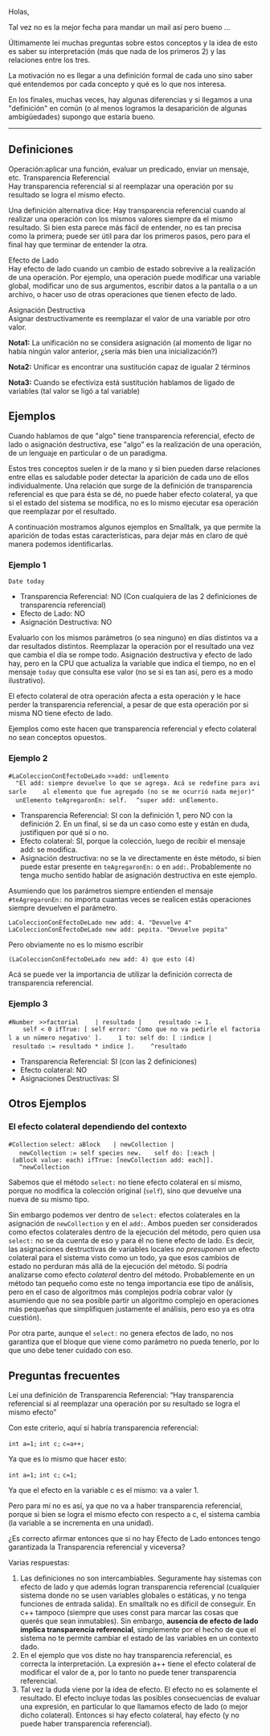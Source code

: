 Holas,

Tal vez no es la mejor fecha para mandar un mail así pero bueno ...

Últimamente leí muchas preguntas sobre estos conceptos y la idea de esto es saber su interpretación (más que nada de los primeros 2) y las relaciones entre los tres.

La motivación no es llegar a una definición formal de cada uno sino saber qué entendemos por cada concepto y qué es lo que nos interesa.

En los finales, muchas veces, hay algunas diferencias y si llegamos a una "definición" en común (o al menos logramos la desaparición de algunas ambigüedades) supongo que estaría bueno.

------------------------------------------------------------------------

Definiciones
------------

Operación:aplicar una función, evaluar un predicado, enviar un mensaje, etc.
Transparencia Referencial  
Hay transparencia referencial si al reemplazar una operación por su resultado se logra el mismo efecto.

Una definición alternativa dice: Hay transparencia referencial cuando al realizar una operación con los mismos valores siempre da el mismo resultado. Si bien esta parece más fácil de entender, no es tan precisa como la primera; puede ser útil para dar los primeros pasos, pero para el final hay que terminar de entender la otra.

<!-- -->

Efecto de Lado  
Hay efecto de lado cuando un cambio de estado sobrevive a la realización de una operación. Por ejemplo, una operación puede modificar una variable global, modificar uno de sus argumentos, escribir datos a la pantalla o a un archivo, o hacer uso de otras operaciones que tienen efecto de lado.

<!-- -->

Asignación Destructiva  
Asignar destructivamente es reemplazar el valor de una variable por otro valor.

**Nota1:** La unificación no se considera asignación (al momento de ligar no había ningún valor anterior, ¿sería más bien una inicialización?)

**Nota2:** Unificar es encontrar una sustitución capaz de igualar 2 términos

**Nota3:** Cuando se efectiviza está sustitución hablamos de ligado de variables (tal valor se ligó a tal variable)

Ejemplos
--------

Cuando hablamos de que "algo" tiene transparencia referencial, efecto de lado o asignación destructiva, ese "algo" es la realización de una operación, de un lenguaje en particular o de un paradigma.

Estos tres conceptos suelen ir de la mano y si bien pueden darse relaciones entre ellas es saludable poder detectar la aparición de cada uno de ellos individualmente. Una relación que surge de la definición de transparencia referencial es que para ésta se dé, no puede haber efecto colateral, ya que si el estado del sistema se modifica, no es lo mismo ejecutar esa operación que reemplazar por el resultado.

A continuación mostramos algunos ejemplos en Smalltalk, ya que permite la aparición de todas estas características, para dejar más en claro de qué manera podemos identificarlas.

### Ejemplo 1

`Date today`

-   Transparencia Referencial: NO (Con cualquiera de las 2 definiciones de transparencia referencial)
-   Efecto de Lado: NO
-   Asignación Destructiva: NO

Evaluarlo con los mismos parámetros (o sea ninguno) en días distintos va a dar resultados distintos. Reemplazar la operación por el resultado una vez que cambia el día se rompe todo. Asignación destructiva y efecto de lado hay, pero en la CPU que actualiza la variable que indica el tiempo, no en el mensaje `today` que consulta ese valor (no se si es tan así, pero es a modo ilustrativo).

El efecto colateral de otra operación afecta a esta operación y le hace perder la transparencia referencial, a pesar de que esta operación por si misma NO tiene efecto de lado.

Ejemplos como este hacen que transparencia referencial y efecto colateral no sean conceptos opuestos.

### Ejemplo 2

`#LaColeccionConEfectoDeLado`
`>>add: unElemento`
`  "El add: siempre devuelve lo que se agrega. Acá se redefine para avisarle `
`   al elemento que fue agregado (no se me ocurrió nada mejor)"`
`  unElemento teAgregaronEn: self.`
`  ^super add: unElemento.`

-   Transparencia Referencial: SI con la definición 1, pero NO con la definición 2. En un final, si se da un caso como este y están en duda, justifiquen por qué sí o no.
-   Efecto colateral: SI, porque la colección, luego de recibir el mensaje add: se modifica.
-   Asignación destructiva: no se la ve directamente en éste método, si bien puede estar presente en `teAgregaronEn:` o en `add:`. Probablemente no tenga mucho sentido hablar de asignación destructiva en este ejemplo.

Asumiendo que los parámetros siempre entienden el mensaje `#teAgregaronEn:` no importa cuantas veces se realicen estás operaciones siempre devuelven el parámetro.

`LaColeccionConEfectoDeLado new add: 4. "Devuelve 4"`
`LaColeccionConEfectoDeLado new add: pepita. "Devuelve pepita"`

Pero obviamente no es lo mismo escribir

`(LaColeccionConEfectoDeLado new add: 4) que esto (4)`

Acá se puede ver la importancia de utilizar la definición correcta de transparencia referencial.

### Ejemplo 3

`#Number`
` >>factorial`
`    | resultado |`
`    resultado := 1.`
`    self < 0 ifTrue: [ self error: 'Como que no va pedirle el factorial a un número negativo' ].`
`    1 to: self do: [ :indice | resultado := resultado * indice ].`
`    ^resultado`

-   Transparencia Referencial: SI (con las 2 definiciones)
-   Efecto colateral: NO
-   Asignaciones Destructivas: SI

Otros Ejemplos
--------------

### El efecto colateral dependiendo del contexto

`#Collection`
`select: aBlock`
`   | newCollection |`
`   newCollection := self species new.`
`   self do: [:each | (aBlock value: each) ifTrue: [newCollection add: each]].`
`   ^newCollection`

Sabemos que el método `select:` no tiene efecto colateral en sí mismo, porque no modifica la colección original (`self`), sino que devuelve una nueva de su mismo tipo.

Sin embargo podemos ver dentro de `select:` efectos colaterales en la asignación de `newCollection` y en el `add:`. Ambos pueden ser considerados como efectos colaterales dentro de la ejecución del método, pero quien usa `select:` no se da cuenta de eso y para él no tiene efecto de lado. Es decir, las asignaciones destructivas de variables locales *no presuponen* un efecto colateral para el sistema visto como un todo, ya que esos cambios de estado no perduran más allá de la ejecución del método. Sí podría analizarse como efecto *colateral* dentro del método. Probablemente en un método tan pequeño como este no tenga importancia ese tipo de análisis, pero en el caso de algoritmos más complejos podría cobrar valor (y asumiendo que no sea posible partir un algoritmo complejo en operaciones más pequeñas que simplifiquen justamente el análisis, pero eso ya es otra cuestión).

Por otra parte, aunque el `select:` no genera efectos de lado, no nos garantiza que el bloque que viene como parámetro no pueda tenerlo, por lo que uno debe tener cuidado con eso.

Preguntas frecuentes
--------------------

Leí una definición de Transparencia Referencial: “Hay transparencia referencial si al reemplazar una operación por su resultado se logra el mismo efecto”

Con este criterio, aquí sí habría transparencia referencial:

`int a=1;`
`int c;`
`c=a++;`

Ya que es lo mismo que hacer esto:

`int a=1;`
`int c;`
`c=1;`

Ya que el efecto en la variable c es el mismo: va a valer 1.

Pero para mí no es así, ya que no va a haber transparencia referencial, porque si bien se logra el mismo efecto con respecto a c, el sistema cambia (la variable a se incrementa en una unidad).

¿Es correcto afirmar entonces que si no hay Efecto de Lado entonces tengo garantizada la Transparencia referencial y viceversa?

Varias respuestas:

1.  Las definiciones no son intercambiables. Seguramente hay sistemas con efecto de lado y que además logran transparencia referencial (cualquier sistema donde no se usen variables globales o estáticas, y no tenga funciones de entrada salida). En smalltalk no es dificil de conseguir. En c++ tampoco (siempre que uses const para marcar las cosas que querés que sean inmutables). Sin embargo, **ausencia de efecto de lado implica transparencia referencial**, simplemente por el hecho de que el sistema no te permite cambiar el estado de las variables en un contexto dado.
2.  En el ejemplo que vos diste no hay transparencia referencial, es correcta la interpretación. La expresión a++ tiene el efecto colateral de modificar el valor de a, por lo tanto no puede tener transparencia referencial.
3.  Tal vez la duda viene por la idea de efecto. El efecto no es solamente el resultado. El efecto incluye todas las posibles consecuencias de evaluar una expresión, en particular lo que llamamos efecto de lado (o mejor dicho colateral). Entonces si hay efecto colateral, hay efecto (y no puede haber transparencia referencial).

